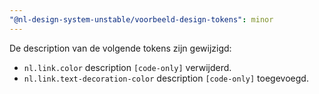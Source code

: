 ```yaml
---
"@nl-design-system-unstable/voorbeeld-design-tokens": minor
---
```


De description van de volgende tokens zijn gewijzigd:

- `nl.link.color` description `[code-only]` verwijderd.
- `nl.link.text-decoration-color` description `[code-only]` toegevoegd.
